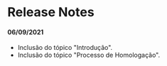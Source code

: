 # Release Notes

#### 06/09/2021
 - Inclusão do tópico "Introdução".
 - Inclusão do tópico "Processo de Homologação".
